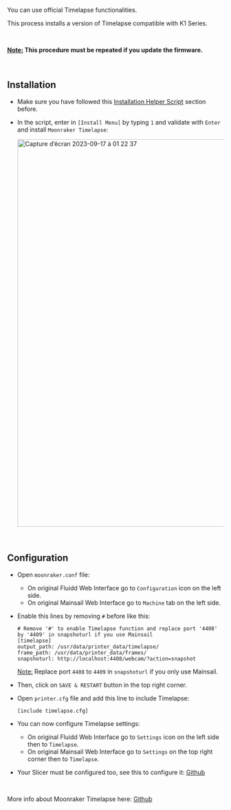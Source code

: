 You can use official Timelapse functionalities.

This process installs a version of Timelapse compatible with K1 Series.

<br />

**<u>Note:</u> This procedure must be repeated if you update the firmware.**

<br />

## Installation

- Make sure you have followed this [Installation Helper Script](https://github.com/Guilouz/Creality-K1-and-K1-Max/wiki/Installation-Helper-Script) section before.

- In the script, enter in `[Install Menu]` by typing `1` and validate with `Enter` and install `Moonraker Timelapse`:

  <img width="900" alt="Capture d’écran 2023-09-17 à 01 22 37" src="https://github.com/Guilouz/Creality-K1-and-K1-Max/assets/12702322/c75ef09d-28a0-4714-bda6-b8b3a5fda4ab">

<br />

## Configuration

-  Open `moonraker.conf` file:

   - On original Fluidd Web Interface go to `Configuration` icon on the left side.
   - On original Mainsail Web Interface go to `Machine` tab on the left side.

- Enable this lines by removing `#` before like this:

  ```
  # Remove '#' to enable Timelapse function and replace port '4408' by '4409' in snapshoturl if you use Mainsail
  [timelapse]
  output_path: /usr/data/printer_data/timelapse/
  frame_path: /usr/data/printer_data/frames/
  snapshoturl: http://localhost:4408/webcam/?action=snapshot
  ```

  <u>Note:</u> Replace port `4408` to `4409` in `snapshoturl` if you only use Mainsail.

- Then, click on `SAVE & RESTART` button in the top right corner.

- Open `printer.cfg` file and add this line to include Timelapse:

  ```
  [include timelapse.cfg]
  ```

- You can now configure Timelapse settings:

  - On original Fluidd Web Interface go to `Settings` icon on the left side then to `Timelapse`.
  - On original Mainsail Web Interface go to `Settings` on the top right corner then to `Timelapse`.

- Your Slicer must be configured too, see this to configure it: [Github](https://github.com/mainsail-crew/moonraker-timelapse/blob/main/docs/configuration.md#slicer-setup)

<br />

More info about Moonraker Timelapse here: [Github](https://github.com/mainsail-crew/moonraker-timelapse)

<br />